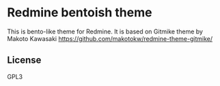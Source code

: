 Redmine bentoish theme
======================

This is bento-like theme for Redmine. 
It is based on Gitmike theme by Makoto Kawasaki https://github.com/makotokw/redmine-theme-gitmike/

## License

GPL3

